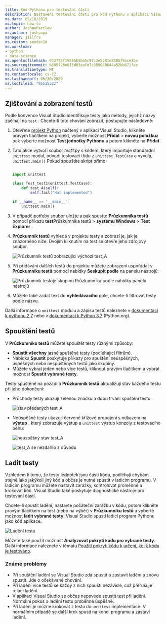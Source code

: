 ```yaml
---
title: Kód Pythonu pro testování částí
description: Nastavení testování částí pro kód Pythonu v aplikaci Visual Studio plně využívá funkce Průzkumníka testů pro zjišťování, spouštění a ladění testů.
ms.date: 09/18/2019
ms.topic: how-to
author: JoshuaPartlow
ms.author: joshuapa
manager: jillfra
ms.custom: seodec18
ms.workload:
- python
- data-science
ms.openlocfilehash: 032732f19855b9ba5c97c2e5281e8385f9ace3be
ms.sourcegitcommit: b885f26e015d03eafe7c885040644a52bb071fae
ms.translationtype: MT
ms.contentlocale: cs-CZ
ms.lasthandoff: 06/30/2020
ms.locfileid: "85535322"
---
```

## <a name="discover-and-view-tests"></a>Zjišťování a zobrazení testů

Podle konvence Visual Studio identifikuje testy jako metody, jejichž názvy začínají na `test` . Chcete-li toto chování zobrazit, postupujte následovně:

1. Otevřete [projekt Python](../../managing-python-projects-in-visual-studio.md) načtený v aplikaci Visual Studio, klikněte pravým tlačítkem na projekt, vyberte možnost **Přidat**  >  **novou položku**a pak vyberte možnost **Test jednotky Pythonu** a potom klikněte na **Přidat**.

1. Tato akce vytvoří soubor *test1.py* s kódem, který importuje standardní `unittest` modul, odvodí testovací třídu z `unittest.TestCase` a vyvolá, `unittest.main()` Pokud spouštíte skript přímo:

    ```python

    import unittest

    class Test_test1(unittest.TestCase):
        def test_A(self):
            self.fail("Not implemented")

    if __name__ == '__main__':
        unittest.main()
    ```

1. V případě potřeby soubor uložte a pak spusťte **Průzkumníka testů** pomocí příkazu **test**Průzkumníka testů  >  **systému Windows**  >  **Test Explorer** .

1. **Průzkumník testů** vyhledá v projektu testy a zobrazí je, jak je znázorněno níže. Dvojím kliknutím na test se otevře jeho zdrojový soubor.

    ![Průzkumník testů zobrazující výchozí test_A](../../media/unit-test-A.png)

1. Při přidávání dalších testů do projektu můžete zobrazení uspořádat v **Průzkumníku testů** pomocí nabídky **Seskupit podle** na panelu nástrojů:

    ![Průzkumník testuje skupinu Průzkumníka podle nabídky panelu nástrojů](../../media/unit-test-group-menu.png)

1. Můžete také zadat text do **vyhledávacího** pole, chcete-li filtrovat testy podle názvu.

Další informace o `unittest` modulu a zápisu testů naleznete v [dokumentaci k pythonu 2,7](https://docs.python.org/2/library/unittest.html) nebo v [dokumentaci k Python 3,7](https://docs.python.org/3/library/unittest.html) (Python.org).

## <a name="run-tests"></a>Spouštění testů

V **Průzkumníku testů** můžete spouštět testy různými způsoby:

- **Spustit všechny** jasně spuštěné testy (podléhající filtrům).
- Nabídka **Spustit** poskytuje příkazy pro spuštění neúspěšných, úspěšných nebo nespuštěných testů jako skupiny.
- Můžete vybrat jeden nebo více testů, kliknout pravým tlačítkem a vybrat možnost **Spustit vybrané testy**.

Testy spuštěné na pozadí a **Průzkumník testů** aktualizují stav každého testu při jeho dokončení:

- Průchody testy ukazují zelenou značku a dobu trvání spuštění testu:

    ![stav předaných test_A](../../media/unit-test-A-pass.png)

- Neúspěšné testy ukazují červené křížové propojení s odkazem na **výstup** , který zobrazuje výstup a `unittest` výstup konzoly z testovacího běhu:

    ![neúspěšný stav test_A](../../media/unit-test-A-fail.png)

    ![test_A se nezdařilo z důvodu](../../media/unit-test-A-fail-reason.png)

## <a name="debug-tests"></a>Ladit testy

Vzhledem k tomu, že testy jednotek jsou části kódu, podléhají chybám stejně jako jakýkoli jiný kód a občas je nutné spustit v ladicím programu. V ladicím programu můžete nastavit zarážky, kontrolovat proměnné a krokovat kód. Visual Studio také poskytuje diagnostické nástroje pro testování částí.

Chcete-li spustit ladění, nastavte počáteční zarážku v kódu, potom klikněte pravým tlačítkem na test (nebo na výběr) v **Průzkumníku testů** a vyberte možnost **ladit vybrané testy**. Visual Studio spustí ladicí program Pythonu jako kód aplikace.

![Ladění testu](../../media/unit-test-debugging.png)

Můžete také použít možnost **Analyzovat pokrytí kódu pro vybrané testy**. Další informace naleznete v tématu [Použití pokrytí kódu k určení, kolik kódu je testováno](../../../test/using-code-coverage-to-determine-how-much-code-is-being-tested.md).

### <a name="known-issues"></a>Známé problémy

- Při spuštění ladění se Visual Studio zdá spustit a zastavit ladění a znovu spustit. Jde o očekávané chování.
- Při ladění více testů se každý z nich spouští nezávisle, což přerušuje relaci ladění.
- V aplikaci Visual Studio se občas nepovede spustit test při ladění. Normální pokus o ladění testu proběhne úspěšně.
- Při ladění je možné krokovat z testu do `unittest` implementace. V normálním případě se další krok spustí na konci programu a zastaví ladění.
